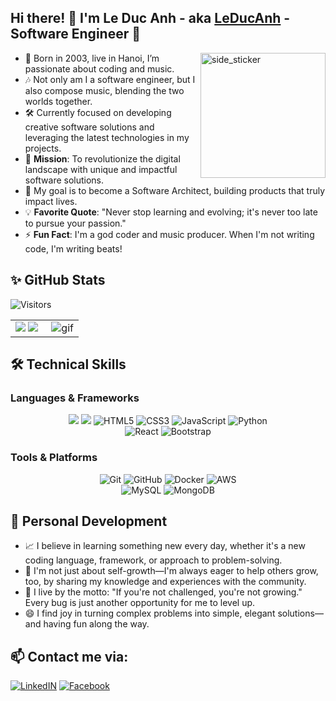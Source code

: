 ## Hi there! :wave: I'm Le Duc Anh - aka [LeDucAnh][website] - Software Engineer 🌟
<img align="right" width=200px height=200px alt="side_sticker" src="https://media.giphy.com/media/QNFhOolVeCzPQ2Mx85/giphy.gif" />

- 🔭 Born in 2003, live in Hanoi, I’m passionate about coding and music.
- 🎶 Not only am I a software engineer, but I also compose music, blending the two worlds together.
- 🛠️ Currently focused on developing creative software solutions and leveraging the latest technologies in my projects.
- 🚀 **Mission**: To revolutionize the digital landscape with unique and impactful software solutions.
- 🥅 My goal is to become a Software Architect, building products that truly impact lives.
- 💡 **Favorite Quote**: "Never stop learning and evolving; it's never too late to pursue your passion."
- ⚡ **Fun Fact**: I'm a god coder and music producer. When I'm not writing code, I'm writing beats!

## ✨ GitHub Stats   

![Visitors](https://api.visitorbadge.io/api/daily?path=https%3A%2F%2Fgithub.com%2Fledacanh&label=VISITORS&labelColor=%232ccce4&countColor=%23697689&style=flat)

<table>
<tr>
  <td width="48%">
    <img src="https://github-readme-stats.vercel.app/api?username=ledacanh&show_icons=true&hide=contribs,issues&hide_border=true" />
    <img src="https://github-readme-stats.vercel.app/api/top-langs/?username=ledacanh&layout=compact&show_icons=true&hide_border=true" />
  </td>
  <td width="52%"><img alt="gif" align="right" src=".github/assets/coding.gif"/></td>
</tr>
<table>

## 🛠️ Technical Skills
### Languages & Frameworks
<p align="center">
<img src="https://img.shields.io/badge/Csharp-239120?style=for-the-badge&logo=csharp&logoColor=white">
<img src="https://img.shields.io/badge/Laravel-FF2D20?style=for-the-badge&logo=laravel&logoColor=white">
<img alt="HTML5" src="https://img.shields.io/badge/HTML5-E34F26?style=for-the-badge&logo=html5&logoColor=white" />
<img alt="CSS3" src="https://img.shields.io/badge/CSS3-%231572B6.svg?style=for-the-badge&logo=css3&logoColor=white" />
<img alt="JavaScript" src="https://img.shields.io/badge/JavaScript-%23F7DF1E.svg?style=for-the-badge&logo=JavaScript&logoColor=white" />
<img alt="Python" src="https://img.shields.io/badge/Python-3776AB?style=for-the-badge&logo=python&logoColor=white" />
<br/>
<img alt="React" src="https://img.shields.io/badge/React-20232A?style=for-the-badge&logo=react&logoColor=61DAFB" />
<img alt="Bootstrap" src="https://img.shields.io/badge/Bootstrap-563D7C?style=for-the-badge&logo=bootstrap&logoColor=white" />
</p>

### Tools & Platforms
<p align="center">
<img alt="Git" src="https://img.shields.io/badge/Git-f05134?style=for-the-badge&logo=git&logoColor=f05134&labelColor=282828">
<img alt="GitHub" src="https://img.shields.io/badge/GitHub-100000?style=for-the-badge&logo=github&logoColor=white" />
<img alt="Docker" src="https://img.shields.io/badge/Docker-2496ED?style=for-the-badge&logo=docker&logoColor=white" />
<img alt="AWS" src="https://img.shields.io/badge/AWS-FF9900?style=for-the-badge&logo=amazonaws&logoColor=white" />
<br/>
<img alt="MySQL" src="https://img.shields.io/badge/MySQL-4479A1?style=for-the-badge&logo=mysql&logoColor=white" />
<img alt="MongoDB" src="https://img.shields.io/badge/MongoDB-4EA94B?style=for-the-badge&logo=mongodb&logoColor=white" />
</p>

## 🌟 Personal Development
- 📈 I believe in learning something new every day, whether it's a new coding language, framework, or approach to problem-solving.
- 🤝 I'm not just about self-growth—I'm always eager to help others grow, too, by sharing my knowledge and experiences with the community.
- 💪 I live by the motto: "If you're not challenged, you're not growing." Every bug is just another opportunity for me to level up.
- 😄 I find joy in turning complex problems into simple, elegant solutions—and having fun along the way.

## 📫 Contact me via:
[![LinkedIN](https://img.shields.io/badge/LinkedIn-0077B5?style=for-the-badge&logo=linkedin&logoColor=white)](https://www.linkedin.com/in/leducanh/)
[![Facebook](https://img.shields.io/badge/Facebook-1877F2?style=for-the-badge&logo=facebook&logoColor=white)](https://www.facebook.com/leducanh)

[website]: https://www.youtube.com/channel/UCN03cDDMfrD6Iyxk20_dvmQ
